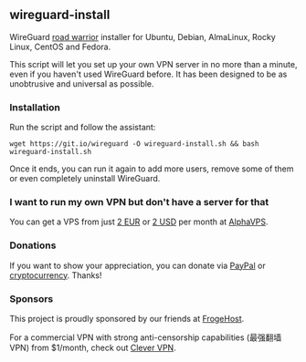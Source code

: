 ## wireguard-install
WireGuard [road warrior](http://en.wikipedia.org/wiki/Road_warrior_%28computing%29) installer for Ubuntu, Debian, AlmaLinux, Rocky Linux, CentOS and Fedora.

This script will let you set up your own VPN server in no more than a minute, even if you haven't used WireGuard before. It has been designed to be as unobtrusive and universal as possible.

### Installation
Run the script and follow the assistant:

`wget https://git.io/wireguard -O wireguard-install.sh && bash wireguard-install.sh`

Once it ends, you can run it again to add more users, remove some of them or even completely uninstall WireGuard.

### I want to run my own VPN but don't have a server for that
You can get a VPS from just [2 EUR](https://alphavps.com/clients/cart.php?a=add&pid=457&aff=474&currency=1) or [2 USD](https://alphavps.com/clients/cart.php?a=add&pid=457&aff=474&currency=6) per month at [AlphaVPS](https://alphavps.com/clients/cart.php?a=add&pid=457&aff=474&currency=1).

### Donations
If you want to show your appreciation, you can donate via [PayPal](https://www.paypal.com/cgi-bin/webscr?cmd=_s-xclick&hosted_button_id=VBAYDL34Z7J6L) or [cryptocurrency](https://pastebin.com/raw/M2JJpQpC). Thanks!

### Sponsors
This project is proudly sponsored by our friends at [FrogeHost](https://froge.host/?utm_source=nyr).

For a commercial VPN with strong anti-censorship capabilities (最强翻墙VPN) from $1/month, check out [Clever VPN](https://www.clever-vpn.net/?wg-referral=01LOULuQoi).